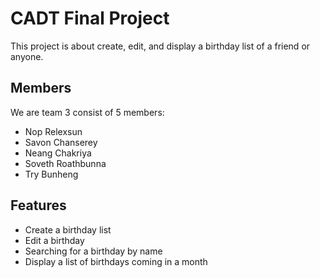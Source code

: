 # CADT Final Project

This project is about create, edit, and display a birthday list of a friend or anyone.

## Members

We are team 3 consist of 5 members:

- Nop Relexsun
- Savon Chanserey
- Neang Chakriya
- Soveth Roathbunna
- Try Bunheng

## Features

- Create a birthday list
- Edit a birthday
- Searching for a birthday by name
- Display a list of
  birthdays coming in a month
